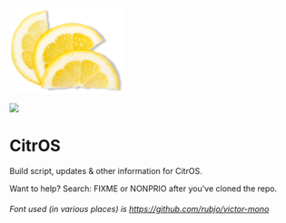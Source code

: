 <img src="/assets/Logos/CitrOS.png" width="40%">

<img src="https://flat.badgen.net/twitter/follow/notkoutsie"><br>

# CitrOS
Build script, updates & other information for CitrOS.

Want to help? 
Search: FIXME or NONPRIO after you've cloned the repo.


###### Font used (in various places) is https://github.com/rubjo/victor-mono
